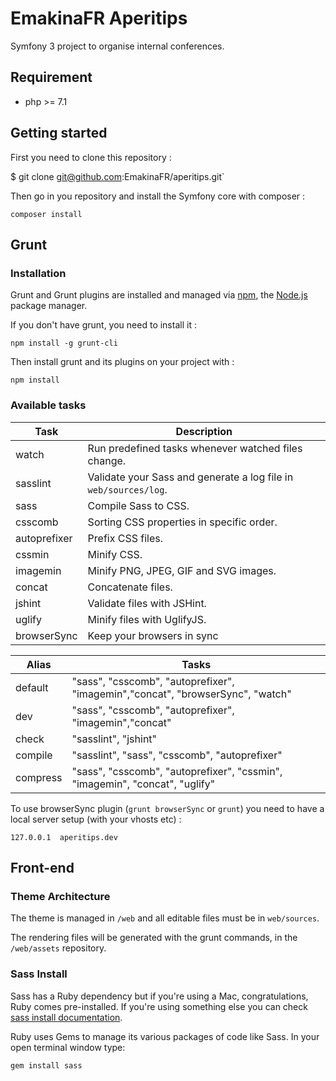 EmakinaFR Aperitips
==========

Symfony 3 project to organise internal conferences.

## Requirement

* php >= 7.1

## Getting started

First you need to clone this repository :

$ git clone git@github.com:EmakinaFR/aperitips.git`

Then go in you repository and install the Symfony core with composer :

`composer install`

## Grunt

### Installation

Grunt and Grunt plugins are installed and managed via [npm](https://www.npmjs.com/), 
the [Node.js](https://nodejs.org/en/) package manager.

If you don't have grunt, you need to install it :

`npm install -g grunt-cli`


Then install grunt and its plugins on your project with :

`npm install`

### Available tasks

| Task          | Description |
| ------------- | ------------- |
| watch         | Run predefined tasks whenever watched files change. |
| sasslint      | Validate your Sass and generate a log file in `web/sources/log`.  |
| sass          | Compile Sass to CSS.  |
| csscomb       | Sorting CSS properties in specific order. |
| autoprefixer  | Prefix CSS files. |
| cssmin        | Minify CSS. |
| imagemin      | Minify PNG, JPEG, GIF and SVG images. |
| concat        | Concatenate files. |
| jshint        | Validate files with JSHint. |
| uglify        | Minify files with UglifyJS. |
| browserSync   | Keep your browsers in sync  |

| Alias          | Tasks |
| -------------  | ------------- |
| default        | "sass", "csscomb", "autoprefixer", "imagemin","concat", "browserSync", "watch" |
| dev            | "sass", "csscomb", "autoprefixer", "imagemin","concat" |
| check          | "sasslint", "jshint"  |
| compile        | "sasslint", "sass", "csscomb", "autoprefixer"  |
| compress       | "sass", "csscomb", "autoprefixer", "cssmin", "imagemin", "concat", "uglify" |

To use browserSync plugin (`grunt browserSync` or `grunt`) you need to have a local server setup (with your vhosts etc) :

`127.0.0.1  aperitips.dev`

## Front-end 

### Theme Architecture

The theme is managed in `/web` and all editable files must be in `web/sources`. 

The rendering files will be generated with the grunt commands, in the `/web/assets` repository.

### Sass Install

Sass has a Ruby dependency but if you're using a Mac, congratulations, Ruby comes pre-installed.
If you're using something else you can check [sass install documentation](http://sass-lang.com/install).

Ruby uses Gems to manage its various packages of code like Sass. In your open terminal window type:

`gem install sass`

